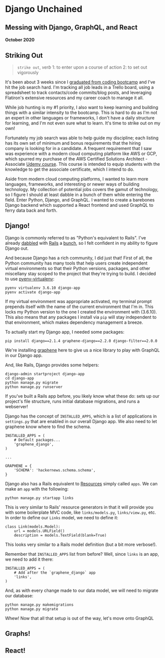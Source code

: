 # Django Unchained
## Messing with Django, GraphQL, and React
#### October 2020

## Striking Out
> `strike out`, *verb*
> 1: to enter upon a course of action
> 2: to set out vigorously

It's been about 3 weeks since I [graduated from coding bootcamp](./flatiron/trials-and-tribulations.html) and I've hit the job search hard. I'm tracking all job leads in a Trello board, using a spreadsheet to track contacts/code commits/blog posts, and leveraging Flatiron's extensive resources and my career coach to manage it all.

While job hunting is my #1 priority, I also want to keep learning and building things with a similar intensity to the bootcamp. This is hard to do as I'm not an expert in other languages or frameworks, I don't have a daily structure for learning, and I'm not even sure what to learn. It's time to strike out on my own!

Fortunately my job search was able to help guide my discipline; each listing has its own set of minimum and bonus requirements that the hiring company is looking for in a candidate. A frequent requirement that I saw was experience with a modern cloud computing platform like AWS or GCP, which spurred my purchase of the AWS Certified Solutions Architect - Associate [Udemy course](https://www.udemy.com/course/aws-certified-solutions-architect-associate/). This course is intended to equip students with the knowledge to get the associate certificate, which I intend to do.

Aside from modern cloud computing platforms, I wanted to learn more languages, frameworks, and interesting or newer ways of building technology. My collection of potential jobs covers the gamut of technology, so I figure I should at least dabble in a bunch of them while entering the field. Enter Python, Django, and GraphQL. I wanted to create a barebones Django backend which supported a React frontend and used GraphQL to ferry data back and forth.

## Django!
Django is commonly referred to as "Python's equivalent to Rails". I've already [dabbled](./flatiron/rails-the-great-humbler.html) with [Rails](./flatiron/slaying-trout-with-json.html) a [bunch](./flatiron/react-conventions-and-stewardship.html), so I felt confident in my ability to figure Django out.

And because Django has a rich community, I did just that! First of all, the Python community has many tools that help users create independent virtual environments so that their Python versions, packages, and other miscellany stay scoped to the project that they're trying to build. I decided to use [pyenv-virtualenv](https://github.com/pyenv/pyenv-virtualenv):
```
pyenv virtualenv 3.6.10 django-app
pyenv activate django-app
```
If my virtual environment was appropriate activated, my terminal prompt prepends itself with the name of the current environment that I'm in. This locks my Python version to the one I created the environment with (3.6.10). This also means that any packages I install via `pip` will stay independent to that environment, which makes dependency management a breeze.

To actually start my Django app, I needed some packages:
```
pip install django==2.1.4 graphene-django==2.2.0 django-filter==2.0.0
```
We're installing [graphene](https://graphene-python.org/) here to give us a nice library to play with GraphQL in our Django app.

And, like Rails, Django provides some helpers:
```
django-admin startproject django-app
cd django-app
python manage.py migrate
python manage.py runserver
```
If you've built a Rails app before, you likely know what these do: sets up our project's file structure, runs initial database migrations, and runs a webserver!

Django has the concept of `INSTALLED_APPS`, which is a list of applications in `settings.py` that are enabled in our overall Django app. We also need to let graphene know where to find the schema.
```
INSTALLED_APPS = (
    # Default packages...
    'graphene_django',
)

...

GRAPHENE = {
    'SCHEMA': 'hackernews.schema.schema',
}
```
Django also has a Rails equivalent to [Resources](https://apidock.com/rails/ActionController/Resources/resources) simply called `apps`. We can make an `app` with the following:
```
python manage.py startapp links
```
This is very similar to Rails' resource generators in that it will provide you with some boilerplate MVC code, like `links/models.py`, `links/view.py`, etc. In order to define our `Links` model, we need to define it:
```
class Link(models.Model):
    url = models.URLField()
    description = models.TextField(blank=True)
```
This looks very similar to a Rails model definition (but a bit more verbose!).

Remember that `INSTALLED_APPS` list from before? Well, since `links` is an app, we need to add it there:
```
INSTALLED_APPS = (
    # Add after the `graphene_django` app
    'links',
)
```
And, as with every change made to our data model, we will need to migrate our database:
```
python manage.py makemigrations
python manage.py migrate
```
Whew! Now that all that setup is out of the way, let's move onto GraphQL

## Graphs!

## React!
